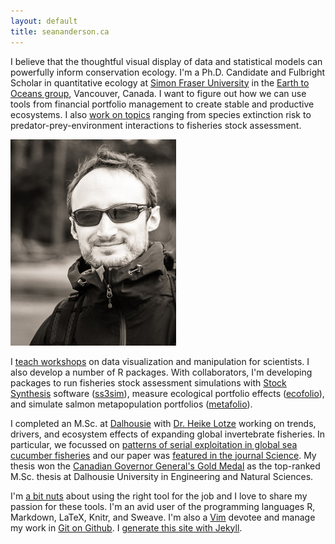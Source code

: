 ```yaml
---
layout: default
title: seananderson.ca
---
```



I believe that the thoughtful visual display of data and statistical models can powerfully inform conservation ecology.
I'm a Ph.D. Candidate and Fulbright Scholar in quantitative ecology at [Simon Fraser University][sfu] in the [Earth to Oceans group][earth2ocean], Vancouver, Canada. I want to figure out how we can use tools from financial portfolio management to create stable and productive ecosystems. I also [work on topics](/cv.html#publications) ranging from species extinction risk to predator-prey-environment interactions to fisheries stock assessment.

<img src="images/sean_anderson_olymp_headshot.jpg" alt="Sean C. Anderson" width="265" height="330" class="headshot"/>

I [teach workshops](/cv.html#teaching) on data visualization and manipulation for scientists. I also develop a number of R packages. With collaborators, I'm developing packages to run fisheries stock assessment simulations with [Stock Synthesis][nefsc] software ([ss3sim]), measure ecological portfolio effects ([ecofolio]), and simulate salmon metapopulation portfolios ([metafolio]).

I completed an M.Sc. at [Dalhousie][dal] with [Dr. Heike Lotze] working on trends, drivers, and ecosystem effects of expanding global invertebrate fisheries. In particular, we focussed on [patterns of serial exploitation in global sea cucumber fisheries][doi] and our paper was [featured in the journal Science][sciencemag]. My thesis won the [Canadian Governor General's Gold Medal][gg] as the top-ranked M.Sc. thesis at Dalhousie University in Engineering and Natural Sciences.

I'm [a bit nuts][colophon] about using the right tool for the job and I love to share my passion for these tools. I'm an avid user of the programming languages R, Markdown, LaTeX, Knitr, and Sweave. I'm also a [Vim] devotee and manage my work in [Git on Github][my github]. I [generate this site with Jekyll](/colophon.html).

[Vim]: http://en.wikipedia.org/wiki/Vim_(text_editor)
[dal]: http://dal.ca/
[doi]: http://dx.doi.org/10.1111/j.1467-2979.2010.00397.x
[earth2ocean]: http://earth2ocean.org
[gg]: http://www.gg.ca/honour.aspx?id=75057&t=1&;ln=Anderson
[ss3sim]: http://cran.r-project.org/package=ss3sim
[ecofolio]: https://github.com/seananderson/ecofolio
[robustmeta]: https://github.com/seananderson/robustmeta
[my github]: https://github.com/seananderson
[nefsc]: http://nft.nefsc.noaa.gov/Stock_Synthesis_3.htm
[sciencemag]: http://www.sciencemag.org/content/331/6014/129.1.full
[sfu]: http://sfu.ca
[Dr. Heike Lotze]: http://lotzelab.biology.dal.ca/
[colophon]: colophon.html
[metafolio]: http://cran.r-project.org/package=metafolio

